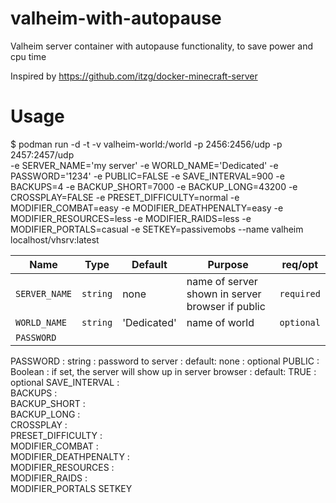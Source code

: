 # valheim-with-autopause
Valheim server container with autopause functionality, to save power and cpu time

Inspired by https://github.com/itzg/docker-minecraft-server

# Usage
$ podman run -d -t -v valheim-world:/world -p 2456:2456/udp -p 2457:2457/udp \
-e SERVER_NAME='my server'
-e WORLD_NAME='Dedicated'
-e PASSWORD='1234'
-e PUBLIC=FALSE
-e SAVE_INTERVAL=900
-e BACKUPS=4
-e BACKUP_SHORT=7000
-e BACKUP_LONG=43200
-e CROSSPLAY=FALSE
-e PRESET_DIFFICULTY=normal
-e MODIFIER_COMBAT=easy
-e MODIFIER_DEATHPENALTY=easy
-e MODIFIER_RESOURCES=less
-e MODIFIER_RAIDS=less
-e MODIFIER_PORTALS=casual
-e SETKEY=passivemobs
--name valheim localhost/vhsrv:latest


| Name | Type | Default | Purpose | req/opt |
|----------|----------|-------|---|--|
| `SERVER_NAME` | `string` | none | name of server shown in server browser if public | `required` |
| `WORLD_NAME` | `string` | 'Dedicated' | name of world | `optional` |
| `PASSWORD` | 
PASSWORD               :  string   :  password to server                                :  default: none         :  optional
PUBLIC                 :  Boolean  :  if set, the server will show up in server browser :  default: TRUE         :  optional
SAVE_INTERVAL          :  
BACKUPS                :  
BACKUP_SHORT           :  
BACKUP_LONG            :  
CROSSPLAY              :  
PRESET_DIFFICULTY      :  
MODIFIER_COMBAT        :  
MODIFIER_DEATHPENALTY  :  
MODIFIER_RESOURCES     :  
MODIFIER_RAIDS         :  
MODIFIER_PORTALS
SETKEY
